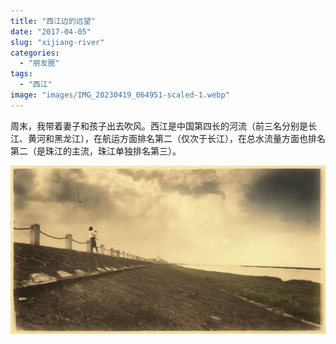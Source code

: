 ```yaml
---
title: "西江边的远望"
date: "2017-04-05"
slug: "xijiang-river"
categories: 
  - "朋友圈"
tags: 
  - "西江"
image: "images/IMG_20230419_064951-scaled-1.webp"
---
```


周末，我带着妻子和孩子出去吹风。西江是中国第四长的河流（前三名分别是长江、黄河和黑龙江），在航运方面排名第二（仅次于长江），在总水流量方面也排名第二（是珠江的主流，珠江单独排名第三）。


![](images/snapseed-1024x547.webp)
